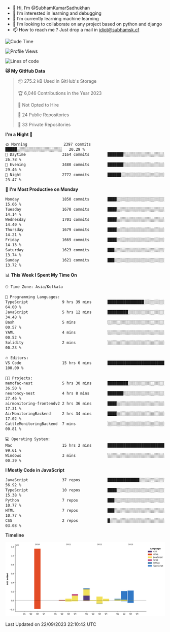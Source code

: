 - 👋 Hi, I’m @SubhamKumarSadhukhan
- 👀 I’m interested in learning and debugging
- 🌱 I’m currently learning machine learning
- 💞️ I’m looking to collaborate on any project based on python and django
- 📫 How to reach me ?
      Just drop a mail in idiot@subhamsk.cf

<!---
SubhamKumarSadhukhan/SubhamKumarSadhukhan is a ✨ special ✨ repository because its `README.md` (this file) appears on your GitHub profile.
You can click the Preview link to take a look at your changes.
--->


<!--START_SECTION:waka-->
![Code Time](http://img.shields.io/badge/Code%20Time-1%2C578%20hrs%2057%20mins-blue)

![Profile Views](http://img.shields.io/badge/Profile%20Views-11-blue)

![Lines of code](https://img.shields.io/badge/From%20Hello%20World%20I%27ve%20Written-2.2%20million%20lines%20of%20code-blue)

**🐱 My GitHub Data** 

> 📦 275.2 kB Used in GitHub's Storage 
 > 
> 🏆 6,046 Contributions in the Year 2023
 > 
> 🚫 Not Opted to Hire
 > 
> 📜 24 Public Repositories 
 > 
> 🔑 33 Private Repositories 
 > 
**I'm a Night 🦉** 

```text
🌞 Morning                2397 commits        █████░░░░░░░░░░░░░░░░░░░░   20.29 % 
🌆 Daytime                3164 commits        ███████░░░░░░░░░░░░░░░░░░   26.78 % 
🌃 Evening                3480 commits        ███████░░░░░░░░░░░░░░░░░░   29.46 % 
🌙 Night                  2772 commits        ██████░░░░░░░░░░░░░░░░░░░   23.47 % 
```
📅 **I'm Most Productive on Monday** 

```text
Monday                   1850 commits        ████░░░░░░░░░░░░░░░░░░░░░   15.66 % 
Tuesday                  1670 commits        ████░░░░░░░░░░░░░░░░░░░░░   14.14 % 
Wednesday                1701 commits        ████░░░░░░░░░░░░░░░░░░░░░   14.40 % 
Thursday                 1679 commits        ████░░░░░░░░░░░░░░░░░░░░░   14.21 % 
Friday                   1669 commits        ████░░░░░░░░░░░░░░░░░░░░░   14.13 % 
Saturday                 1623 commits        ███░░░░░░░░░░░░░░░░░░░░░░   13.74 % 
Sunday                   1621 commits        ███░░░░░░░░░░░░░░░░░░░░░░   13.72 % 
```


📊 **This Week I Spent My Time On** 

```text
🕑︎ Time Zone: Asia/Kolkata

💬 Programming Languages: 
TypeScript               9 hrs 39 mins       ████████████████░░░░░░░░░   64.00 % 
JavaScript               5 hrs 12 mins       █████████░░░░░░░░░░░░░░░░   34.48 % 
Bash                     5 mins              ░░░░░░░░░░░░░░░░░░░░░░░░░   00.57 % 
YAML                     4 mins              ░░░░░░░░░░░░░░░░░░░░░░░░░   00.52 % 
Solidity                 2 mins              ░░░░░░░░░░░░░░░░░░░░░░░░░   00.23 % 

🔥 Editors: 
VS Code                  15 hrs 6 mins       █████████████████████████   100.00 % 

🐱‍💻 Projects: 
memofac-nest             5 hrs 30 mins       █████████░░░░░░░░░░░░░░░░   36.50 % 
neuroncy-nest            4 hrs 8 mins        ███████░░░░░░░░░░░░░░░░░░   27.46 % 
airmonitoring-frontendv2 2 hrs 36 mins       ████░░░░░░░░░░░░░░░░░░░░░   17.31 % 
AirMonitoringBackend     2 hrs 34 mins       ████░░░░░░░░░░░░░░░░░░░░░   17.02 % 
CattleMonitoringBackend  7 mins              ░░░░░░░░░░░░░░░░░░░░░░░░░   00.81 % 

💻 Operating System: 
Mac                      15 hrs 2 mins       █████████████████████████   99.61 % 
Windows                  3 mins              ░░░░░░░░░░░░░░░░░░░░░░░░░   00.39 % 
```

**I Mostly Code in JavaScript** 

```text
JavaScript               37 repos            ██████████████░░░░░░░░░░░   56.92 % 
TypeScript               10 repos            ████░░░░░░░░░░░░░░░░░░░░░   15.38 % 
Python                   7 repos             ███░░░░░░░░░░░░░░░░░░░░░░   10.77 % 
HTML                     7 repos             ███░░░░░░░░░░░░░░░░░░░░░░   10.77 % 
CSS                      2 repos             █░░░░░░░░░░░░░░░░░░░░░░░░   03.08 % 
```



**Timeline**

![Lines of Code chart](https://raw.githubusercontent.com/SubhamKumarSadhukhan/SubhamKumarSadhukhan/main/assets/bar_graph.png)


 Last Updated on 22/09/2023 22:10:42 UTC
<!--END_SECTION:waka-->
